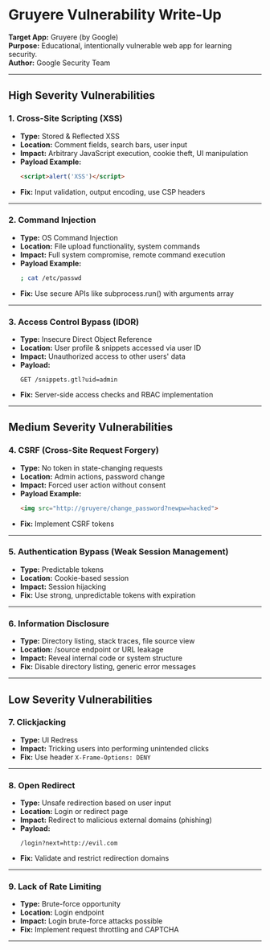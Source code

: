
# Gruyere Vulnerability Write-Up

**Target App:** Gruyere (by Google)  
**Purpose:** Educational, intentionally vulnerable web app for learning security.  
**Author:** Google Security Team

---

## High Severity Vulnerabilities

### 1. Cross-Site Scripting (XSS)
- **Type:** Stored & Reflected XSS
- **Location:** Comment fields, search bars, user input
- **Impact:** Arbitrary JavaScript execution, cookie theft, UI manipulation
- **Payload Example:**
  ```html
  <script>alert('XSS')</script>
  ```
- **Fix:** Input validation, output encoding, use CSP headers

---

### 2. Command Injection
- **Type:** OS Command Injection
- **Location:** File upload functionality, system commands
- **Impact:** Full system compromise, remote command execution
- **Payload Example:**
  ```bash
  ; cat /etc/passwd
  ```
- **Fix:** Use secure APIs like subprocess.run() with arguments array

---

### 3. Access Control Bypass (IDOR)
- **Type:** Insecure Direct Object Reference
- **Location:** User profile & snippets accessed via user ID
- **Impact:** Unauthorized access to other users' data
- **Payload:**
  ```http
  GET /snippets.gtl?uid=admin
  ```
- **Fix:** Server-side access checks and RBAC implementation

---

## Medium Severity Vulnerabilities

### 4. CSRF (Cross-Site Request Forgery)
- **Type:** No token in state-changing requests
- **Location:** Admin actions, password change
- **Impact:** Forced user action without consent
- **Payload Example:**
  ```html
  <img src="http://gruyere/change_password?newpw=hacked">
  ```
- **Fix:** Implement CSRF tokens

---

### 5. Authentication Bypass (Weak Session Management)
- **Type:** Predictable tokens
- **Location:** Cookie-based session
- **Impact:** Session hijacking
- **Fix:** Use strong, unpredictable tokens with expiration

---

### 6. Information Disclosure
- **Type:** Directory listing, stack traces, file source view
- **Location:** /source endpoint or URL leakage
- **Impact:** Reveal internal code or system structure
- **Fix:** Disable directory listing, generic error messages

---

## Low Severity Vulnerabilities

### 7. Clickjacking
- **Type:** UI Redress
- **Impact:** Tricking users into performing unintended clicks
- **Fix:** Use header `X-Frame-Options: DENY`

---

### 8. Open Redirect
- **Type:** Unsafe redirection based on user input
- **Location:** Login or redirect page
- **Impact:** Redirect to malicious external domains (phishing)
- **Payload:**
  ```http
  /login?next=http://evil.com
  ```
- **Fix:** Validate and restrict redirection domains

---

### 9. Lack of Rate Limiting
- **Type:** Brute-force opportunity
- **Location:** Login endpoint
- **Impact:** Login brute-force attacks possible
- **Fix:** Implement request throttling and CAPTCHA

---
